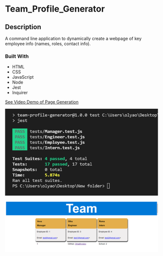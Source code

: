 # Team_Profile_Generator

 ## Description
  A command line application to dynamically create a webpage of key employee info (names, roles, contact info).

  ### Built With 
- HTML
- CSS
- JavaScript
- Node
- Jest
- Inquirer

[See Video Demo of Page Generation](https://drive.google.com/file/d/1ZkfNG7yu6PowyAYZfy-qBwLxHyUqHs-H/view)

![alt text](res/1.png)


![alt text](res/2.png)

